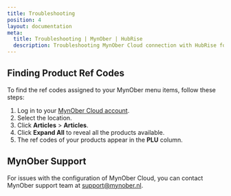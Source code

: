 ```yaml
---
title: Troubleshooting
position: 4
layout: documentation
meta:
  title: Troubleshooting | MynOber | HubRise
  description: Troubleshooting MynOber Cloud connection with HubRise for your EPOS and other apps to work as a cohesive whole. Connect apps and synchronise your data.
---
```


## Finding Product Ref Codes

To find the ref codes assigned to your MynOber menu items, follow these steps:

1. Log in to your [MynOber Cloud account](https://cloud.mynober.nl/).
2. Select the location.
3. Click **Articles** > **Articles**.
4. Click **Expand All** to reveal all the products available.
5. The ref codes of your products appear in the **PLU** column.

## MynOber Support

For issues with the configuration of MynOber Cloud, you can contact MynOber support team at [support@mynober.nl](mailto:support@mynober.nl).

